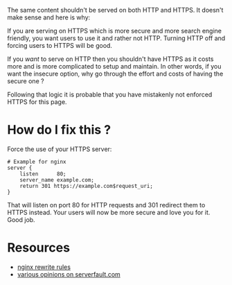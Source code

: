 The same content shouldn't be served on both HTTP and HTTPS. It doesn't make sense and here is why:

If you are serving on HTTPS which is more secure and more search engine friendly, you want users to use it and rather not HTTP. Turning HTTP off and forcing users to HTTPS will be good.

If you *want* to serve on HTTP then you shouldn't have HTTPS as it costs more and is more complicated to setup and maintain. In other words, if you want the insecure option, why go through the effort and costs of having the secure one ?

Following that logic it is probable that you have mistakenly not enforced HTTPS for this page.

# How do I fix this ?

Force the use of your HTTPS server:

```
# Example for nginx
server {
	listen      80;
    server_name example.com;
    return 301 https://example.com$request_uri;
}
```

That will listen on port 80 for HTTP requests and 301 redirect them to HTTPS instead. Your users will now be more secure and love you for it. Good job.

# Resources

* [nginx rewrite rules](http://nginx.org/en/docs/http/converting_rewrite_rules.html)
* [various opinions on serverfault.com](http://serverfault.com/questions/250476/how-to-force-or-redirect-to-ssl-in-nginx)